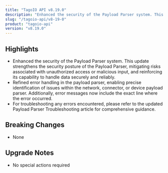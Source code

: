 ```yaml
---
title: "TagoIO API v8.19.0"
description: "Enhanced the security of the Payload Parser system. This update strengthens the security posture of the Payload Parser, mitigating risks associated with unauthorized access or malicious input, and reinforcing its capability to handle data securely and reliably."
slug: "/tagoio-api/v8-19-0"
product: "tagoio-api"
version: "v8.19.0"
---
```


## Highlights

- Enhanced the security of the Payload Parser system. This update strengthens the security posture of the Payload Parser, mitigating risks associated with unauthorized access or malicious input, and reinforcing its capability to handle data securely and reliably.
- Refined error handling in the payload parser, enabling precise identification of issues within the network, connector, or device payload parser. Additionally, error messages now include the exact line where the error occurred.
- For troubleshooting any errors encountered, please refer to the updated Payload Parser Troubleshooting article for comprehensive guidance.

## Breaking Changes

- None

## Upgrade Notes

- No special actions required
